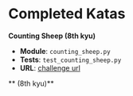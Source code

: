 # Completed Katas

**Counting Sheep (8th kyu)**

- **Module**: `counting_sheep.py`
- **Tests**: `test_counting_sheep.py`
- **URL**: [challenge url](https://www.codewars.com/kata/counting-sheep-dot-dot-dot/python)

** (8th kyu)**